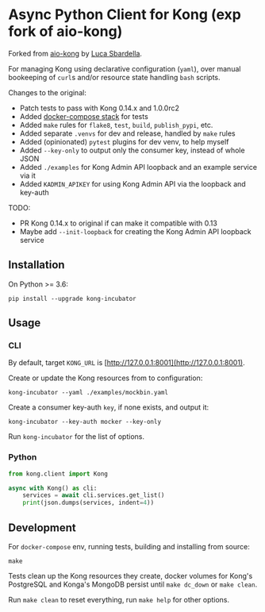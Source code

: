 # Async Python Client for Kong (exp fork of aio-kong)

Forked from [aio-kong](https://github.com/lendingblock/aio-kong)
by [Luca Sbardella](https://github.com/lsbardel).

For managing Kong using declarative configuration (`yaml`),
over manual bookeeping of `curl`s and/or resource state handling `bash` scripts.

Changes to the original:
  - Patch tests to pass with Kong 0.14.x and 1.0.0rc2
  - Added [docker-compose stack](https://github.com/asyrjasalo/kongpose) for tests
  - Added `make` rules for `flake8`, `test`, `build`, `publish_pypi`, etc.
  - Added separate `.venvs`  for dev and release, handled by `make` rules
  - Added (opinionated) `pytest` plugins for dev venv, to help myself
  - Added `--key-only` to output only the consumer key, instead of whole JSON
  - Added `./examples` for Kong Admin API loopback and an example service via it
  - Added `KADMIN_APIKEY` for using Kong Admin API via the loopback and key-auth

TODO:
  - PR Kong 0.14.x to original if can make it compatible with 0.13
  - Maybe add `--init-loopback` for creating the  Kong Admin API loopback service


## Installation

On Python >= 3.6:

    pip install --upgrade kong-incubator

## Usage

### CLI

By default, target `KONG_URL` is [http://127.0.0.1:8001](http://127.0.0.1:8001).

Create or update the Kong resources from to configuration:

    kong-incubator --yaml ./examples/mockbin.yaml

Create a consumer key-auth `key`, if none exists, and output it:

    kong-incubator --key-auth mocker --key-only

Run `kong-incubator` for the list of options.

### Python

```python
from kong.client import Kong

async with Kong() as cli:
    services = await cli.services.get_list()
    print(json.dumps(services, indent=4))
```

## Development

For `docker-compose` env, running tests, building and installing from source:

    make

Tests clean up the Kong resources they create, docker volumes for Kong's
PostgreSQL and Konga's MongoDB persist until `make dc_down` or `make clean`.

Run `make clean` to reset everything, run `make help` for other options.
